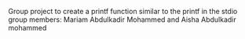 Group project to create a printf function similar to the printf in the stdio
group members: Mariam Abdulkadir Mohammed and Aisha Abdulkadir mohammed
